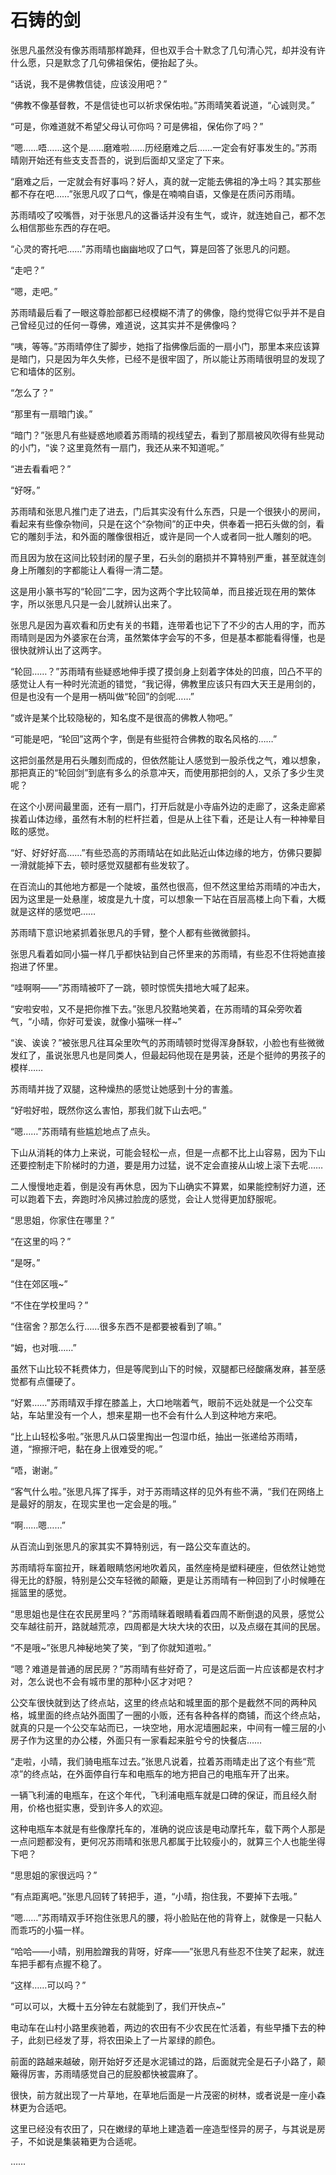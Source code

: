 # 石铸的剑

张思凡虽然没有像苏雨晴那样跪拜，但也双手合十默念了几句清心咒，却并没有许什么愿，只是默念了几句佛祖保佑，便抬起了头。

“话说，我不是佛教信徒，应该没用吧？”

“佛教不像基督教，不是信徒也可以祈求保佑啦。”苏雨晴笑着说道，“心诚则灵。”

“可是，你难道就不希望父母认可你吗？可是佛祖，保佑你了吗？”

“嗯……唔……这个是……磨难啦……历经磨难之后……一定会有好事发生的。”苏雨晴刚开始还有些支支吾吾的，说到后面却又坚定了下来。

“磨难之后，一定就会有好事吗？好人，真的就一定能去佛祖的净土吗？其实那些都不存在吧……”张思凡叹了口气，像是在喃喃自语，又像是在质问苏雨晴。

苏雨晴咬了咬嘴唇，对于张思凡的这番话并没有生气，或许，就连她自己，都不怎么相信那些东西的存在吧。

“心灵的寄托吧……”苏雨晴也幽幽地叹了口气，算是回答了张思凡的问题。

“走吧？”

“嗯，走吧。”

苏雨晴最后看了一眼这尊脸部都已经模糊不清了的佛像，隐约觉得它似乎并不是自己曾经见过的任何一尊佛，难道说，这其实并不是佛像吗？

“咦，等等。”苏雨晴停住了脚步，她指了指佛像后面的一扇小门，那里本来应该算是暗门，只是因为年久失修，已经不是很牢固了，所以能让苏雨晴很明显的发现了它和墙体的区别。

“怎么了？”

“那里有一扇暗门诶。”

“暗门？”张思凡有些疑惑地顺着苏雨晴的视线望去，看到了那扇被风吹得有些晃动的小门，“诶？这里竟然有一扇门，我还从来不知道呢。”

“进去看看吧？”

“好呀。”

苏雨晴和张思凡推门走了进去，门后其实没有什么东西，只是一个很狭小的房间，看起来有些像杂物间，只是在这个“杂物间”的正中央，供奉着一把石头做的剑，看它的雕刻手法，和外面的雕像很相近，或许是同一个人或者同一批人雕刻的吧。

而且因为放在这间比较封闭的屋子里，石头剑的磨损并不算特别严重，甚至就连剑身上所雕刻的字都能让人看得一清二楚。

这是用小篆书写的“轮回”二字，因为这两个字比较简单，而且接近现在用的繁体字，所以张思凡只是一会儿就辨认出来了。

张思凡是因为喜欢看和历史有关的书籍，连带着也记下了不少的古人用的字，而苏雨晴则是因为外婆家在台湾，虽然繁体字会写的不多，但是基本都能看得懂，也是很快就辨认出了这两字。

“轮回……？”苏雨晴有些疑惑地伸手摸了摸剑身上刻着字体处的凹痕，凹凸不平的感觉让人有一种时光流逝的错觉，“我记得，佛教里应该只有四大天王是用剑的，但是也没有一个是用一柄叫做“轮回”的剑呢……”

“或许是某个比较隐秘的，知名度不是很高的佛教人物吧。”

“可能是吧，“轮回”这两个字，倒是有些挺符合佛教的取名风格的……”

这把剑虽然是用石头雕刻而成的，但依然能让人感觉到一股杀伐之气，难以想象，那把真正的“轮回剑”到底有多么的杀意冲天，而使用那把剑的人，又杀了多少生灵呢？

在这个小房间最里面，还有一扇门，打开后就是小寺庙外边的走廊了，这条走廊紧挨着山体边缘，虽然有木制的栏杆拦着，但是从上往下看，还是让人有一种神晕目眩的感觉。

“好、好好好高……”有些恐高的苏雨晴站在如此贴近山体边缘的地方，仿佛只要脚一滑就能掉下去，顿时感觉双腿都有些发软了。

在百流山的其他地方都是一个陡坡，虽然也很高，但不然这里给苏雨晴的冲击大，因为这里是一处悬崖，坡度是九十度，可以想象一下站在百层高楼上向下看，大概就是这样的感觉吧……

苏雨晴下意识地紧抓着张思凡的手臂，整个人都有些微微颤抖。

张思凡看着如同小猫一样几乎都快钻到自己怀里来的苏雨晴，有些忍不住将她直接抱进了怀里。

“哇啊啊——”苏雨晴被吓了一跳，顿时惊慌失措地大喊了起来。

“安啦安啦，又不是把你推下去。”张思凡狡黠地笑着，在苏雨晴的耳朵旁吹着气，“小晴，你好可爱诶，就像小猫咪一样~”

“诶、诶诶？”被张思凡往耳朵里吹气的苏雨晴顿时觉得浑身酥软，小脸也有些微微发红了，虽说张思凡也是同类人，但最起码他现在是男装，还是个挺帅的男孩子的模样……

苏雨晴并拢了双腿，这种燥热的感觉让她感到十分的害羞。

“好啦好啦，既然你这么害怕，那我们就下山去吧。”

“嗯……”苏雨晴有些尴尬地点了点头。

下山从消耗的体力上来说，可能会轻松一点，但是一点都不比上山容易，因为下山还要控制走下阶梯时的力道，要是用力过猛，说不定会直接从山坡上滚下去呢……

二人慢慢地走着，倒是没有再休息，因为下山确实不算累，如果能控制好力道，还可以跑着下去，奔跑时冷风拂过脸庞的感觉，会让人觉得更加舒服呢。

“思思姐，你家住在哪里？”

“在这里的吗？”

“是呀。”

“住在郊区哦~”

“不住在学校里吗？”

“住宿舍？那怎么行……很多东西不是都要被看到了嘛。”

“姆，也对哦……”

虽然下山比较不耗费体力，但是等爬到山下的时候，双腿都已经酸痛发麻，甚至感觉都有点僵硬了。

“好累……”苏雨晴双手撑在膝盖上，大口地喘着气，眼前不远处就是一个公交车站，车站里没有一个人，想来星期一也不会有什么人到这种地方来吧。

“比上山轻松多啦。”张思凡从口袋里掏出一包湿巾纸，抽出一张递给苏雨晴，道，“擦擦汗吧，黏在身上很难受的呢。”

“唔，谢谢。”

“客气什么啦。”张思凡挥了挥手，对于苏雨晴这样的见外有些不满，“我们在网络上是最好的朋友，在现实里也一定会是的哦。”

“啊……嗯……”

从百流山到张思凡的家其实不算特别远，有一路公交车直达的。

苏雨晴将车窗拉开，眯着眼睛悠闲地吹着风，虽然座椅是塑料硬座，但依然让她觉得无比的舒服，特别是公交车轻微的颠簸，更是让苏雨晴有一种回到了小时候睡在摇篮里的感觉。

“思思姐也是住在农民房里吗？”苏雨晴眯着眼睛看着四周不断倒退的风景，感觉公交车越往前开，路就越荒凉，四周都是大块大块的农田，以及点缀在其间的民居。

“不是哦~”张思凡神秘地笑了笑，“到了你就知道啦。”

“嗯？难道是普通的居民房？”苏雨晴有些好奇了，可是这后面一片应该都是农村才对，怎么说也不会有城市里的那种小区才对吧？

公交车很快就到达了终点站，这里的终点站和城里面的那个是截然不同的两种风格，城里面的终点站外面围了一圈的小贩，还有各种各样的商铺，而这个终点站，就真的只是一个公交车站而已，一块空地，用水泥墙圈起来，中间有一幢三层的小房子作为这里的办公楼，外面只有一家看起来脏兮兮的快餐店……

“走啦，小晴，我们骑电瓶车过去。”张思凡说着，拉着苏雨晴走出了这个有些“荒凉”的终点站，在外面停自行车和电瓶车的地方把自己的电瓶车开了出来。

一辆飞利浦的电瓶车，在这个年代，飞利浦电瓶车就是口碑的保证，而且经久耐用，价格也挺实惠，受到许多人的欢迎。

这种电瓶车本就是有些像摩托车的，准确的说应该是电动摩托车，载下两个人那是一点问题都没有，更何况苏雨晴和张思凡都属于比较瘦小的，就算三个人也能坐得下吧？

“思思姐的家很远吗？”

“有点距离吧。”张思凡回转了转把手，道，“小晴，抱住我，不要掉下去哦。”

“嗯……”苏雨晴双手环抱住张思凡的腰，将小脸贴在他的背脊上，就像是一只黏人而乖巧的小猫一样。

“哈哈——小晴，别用脸蹭我的背呀，好痒——”张思凡有些忍不住笑了起来，就连车把手都有点握不稳了。

“这样……可以吗？”

“可以可以，大概十五分钟左右就能到了，我们开快点~”

电动车在山村小路里疾驰着，两边的农田有不少农民在忙活着，有些早播下去的种子，此刻已经发了芽，将农田染上了一片翠绿的颜色。

前面的路越来越破，刚开始好歹还是水泥铺过的路，后面就完全是石子小路了，颠簸得厉害，苏雨晴感觉自己的屁股都快被震麻了。

很快，前方就出现了一片草地，在草地后面是一片茂密的树林，或者说是一座小森林更为合适吧。

这里已经没有农田了，只在嫩绿的草地上建造着一座造型怪异的房子，与其说是房子，不如说是集装箱更为合适呢。

……
